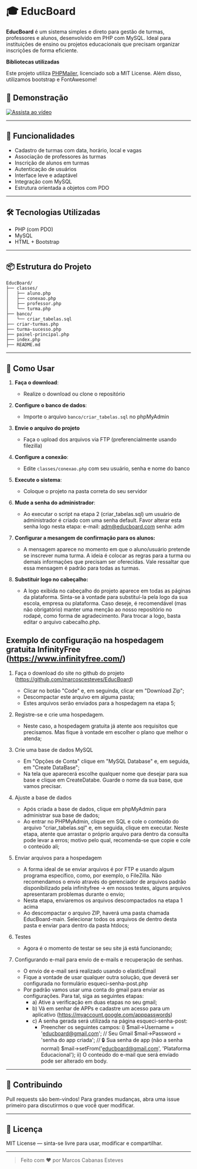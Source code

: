 # 🎓 EducBoard

**EducBoard** é um sistema simples e direto para gestão de turmas, professores e alunos, desenvolvido em PHP com MySQL. Ideal para instituições de ensino ou projetos educacionais que precisam organizar inscrições de forma eficiente.

**Bibliotecas utilizadas**

Este projeto utiliza [PHPMailer](https://github.com/PHPMailer/PHPMailer), licenciado sob a MIT License.
Além disso, utilizamos bootstrap e FontAwesome!

## 🎥 Demonstração

[![Assista ao vídeo](https://img.youtube.com/vi/IYGEGUccX9E/0.jpg)](https://youtu.be/IYGEGUccX9E)


---

## 🚀 Funcionalidades

- Cadastro de turmas com data, horário, local e vagas
- Associação de professores às turmas
- Inscrição de alunos em turmas
- Autenticação de usuários
- Interface leve e adaptável
- Integração com MySQL
- Estrutura orientada a objetos com PDO

---

## 🛠️ Tecnologias Utilizadas

- PHP (com PDO)
- MySQL
- HTML + Bootstrap

---

## 📦 Estrutura do Projeto

```
EducBoard/
├── classes/
│   ├── aluno.php
│   ├── conexao.php
│   ├── professor.php
│   └── turma.php
├── banco/
│   └── criar_tabelas.sql
├── criar-turmas.php
├── turma-sucesso.php
├── painel-principal.php
├── index.php
├── README.md
```

---

## 🧪 Como Usar

1. **Faça o download**:
   - Realize o download ou clone o repositório

2. **Configure o banco de dados**:
   - Importe o arquivo `banco/criar_tabelas.sql` no phpMyAdmin

3. **Envie o arquivo do projeto**
   - Faça o upload dos arquivos via FTP (preferencialmente usando filezilla)

3. **Configure a conexão**:
   - Edite `classes/conexao.php` com seu usuário, senha e nome do banco

4. **Execute o sistema**:
   - Coloque o projeto na pasta correta do seu servidor 

5. **Mude a senha do administrador**:
   - Ao executar o script na etapa 2 (criar_tabelas.sql) um usuário de administrador
     é criado com uma senha default. Favor alterar esta senha logo nesta etapa:
     e-mail: adm@educboard.com
     senha: adm

6. **Configurar a mesangem de confirmação para os alunos:**
   - A mensagem aparece no momento em que o aluno/usuário pretende se inscrever numa turma. A ideia é colocar as regras para a turma ou demais informações que precisam ser oferecidas. Vale ressaltar que essa mensagem é padrão para todas as turmas.

7. **Substituir logo no cabeçalho:**
   - A logo exibida no cabeçalho do projeto aparece em todas as páginas da plataforma. Sinta-se à vontade para substituí-la pela logo da sua escola, empresa ou plataforma.
   Caso deseje, é recomendável (mas não obrigatório) manter uma menção ao nosso repositório no rodapé, como forma de agradecimento.
   Para trocar a logo, basta editar o arquivo cabecalho.php.

## Exemplo de configuração na hospedagem gratuita InfinityFree (https://www.infinityfree.com/)

1. Faça o download do site no github do projeto (https://github.com/marcoscesteves/EducBoard)
   - Clicar no botão "Code" e, em seguinda, clicar em "Download Zip";
   - Descompactar este arquivo em alguma pasta;
   - Estes arquivos serão enviados para a hospedagem na etapa 5;


2. Registre-se e crie uma hospedagem.
   - Neste caso, a hospedagem gratuita já atente aos requisitos que precisamos. Mas fique à vontade em escolher o plano que melhor o atenda;

3. Crie uma base de dados MySQL
   - Em "Opções de Conta" clique em "MySQL Database" e, em seguida, em "Create DataBase";
   - Na tela que aparecerá escolhe qualquer nome que desejar para sua base e clique em CreateDatabe. Guarde o nome da sua base, que vamos precisar.

4. Ajuste a base de dados
   - Após criada a base de dados, clique em phpMyAdmin para administrar sua base de dados;
   - Ao entrar no PHPMyAdmin, clique em SQL e cole o conteúdo do arquivo "criar_tabelas.sql" e, em seguida, clique em executar. Neste etapa, atente que arrastar o próprio arquivo para dentro da consulta pode levar a erros; motivo pelo qual, recomenda-se que copie e cole o conteúdo ali;

5. Enviar arquivos para a hospedagem
   - A forma ideal de se enviar arquivos é por FTP e usando algum programa específico, como, por exemplo, o FileZilla. Não recomendamos o envio através do gerenciador de arquivos padrão disponibilizado pela infinityfree -> em nossos testes, alguns arquivos apresentaram problemas durante o envio;
   - Nesta etapa, enviaremos os arquivos descompactados na etapa 1 acima
   - Ao descompactar o arquivo ZIP, haverá uma pasta chamada EducBoard-main. Selecionar todos os arquivos de dentro desta pasta e enviar para dentro da pasta htdocs;

6. Testes
   - Agora é o momento de testar se seu site já está funcionando;
   
7. Configurando e-mail para envio de e-mails e recuperação de senhas.
   - O envio de e-mail será realizado usando o elasticEmail
   - Fique a vontade de usar qualquer outra solução, que deverá ser configurada no formulário esqueci-senha-post.php
   - Por padrão vamos usar uma conta do gmail para enviar as configurações. Para tal, siga as seguintes etapas:
      - a) Ative a verificação em duas etapas no seu gmail;
      - b) Vá em senhar de APPs e cadastre um acesso para um aplicativo (https://myaccount.google.com/apppasswords)
      - c) A senha gerada será utilizada na página esqueci-senha-post:
         - Preencher os seguintes campos:
         i) $mail->Username   = 'educboard@gmail.com';  // Seu Gmail
            $mail->Password   = 'senha do app criada';  // 🔒 Sua senha de app (não a senha normal)
            $mail->setFrom('educboard@gmail.com', 'Plataforma Educacional');
         ii) O conteúdo do e-mail que será enviado pode ser alterado em body.
   
---

## 🤝 Contribuindo

Pull requests são bem-vindos! Para grandes mudanças, abra uma issue primeiro para discutirmos o que você quer modificar.

---

## 📄 Licença

MIT License — sinta-se livre para usar, modificar e compartilhar.

---

> Feito com ❤️ por Marcos Cabanas Esteves
